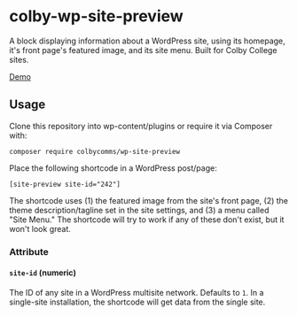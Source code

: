 # colby-wp-site-preview

A block displaying information about a WordPress site, using its homepage, it's front page's featured image, and its site menu. Built for Colby College sites.

[Demo](https://colbycommunications.github.io/wp-site-preview/demo/)

## Usage

Clone this repository into wp-content/plugins or require it via Composer with:

```
composer require colbycomms/wp-site-preview
```

Place the following shortcode in a WordPress post/page:

```
[site-preview site-id="242"]
```

The shortcode uses (1) the featured image from the site's front page, (2) the theme description/tagline set in the site settings, and (3) a menu called "Site Menu." The shortcode will try to work if any of these don't exist, but it won't look great.

### Attribute

#### `site-id` (numeric)

The ID of any site in a WordPress multisite network. Defaults to `1`. In a single-site installation, the shortcode will get data from the single site.
